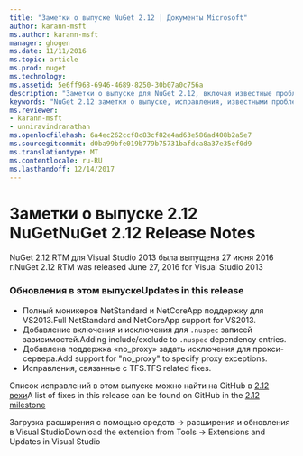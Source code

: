 ```yaml
---
title: "Заметки о выпуске NuGet 2.12 | Документы Microsoft"
author: karann-msft
ms.author: karann-msft
manager: ghogen
ms.date: 11/11/2016
ms.topic: article
ms.prod: nuget
ms.technology: 
ms.assetid: 5e6ff968-6946-4689-8250-30b07a0c756a
description: "Заметки о выпуске для NuGet 2.12, включая известные проблемы, исправленные ошибки, добавленные функции и DCR."
keywords: "NuGet 2.12 заметки о выпуске, исправления, известными проблемами, добавлены функции, DCR"
ms.reviewer:
- karann-msft
- unniravindranathan
ms.openlocfilehash: 6a4ec262ccf8c83cf82e4ad63e586ad408b2a5e7
ms.sourcegitcommit: d0ba99bfe019b779b75731bafdca8a37e35ef0d9
ms.translationtype: MT
ms.contentlocale: ru-RU
ms.lasthandoff: 12/14/2017
---
```

# <a name="nuget-212-release-notes"></a><span data-ttu-id="b5d23-104">Заметки о выпуске 2.12 NuGet</span><span class="sxs-lookup"><span data-stu-id="b5d23-104">NuGet 2.12 Release Notes</span></span>

<span data-ttu-id="b5d23-105">NuGet 2.12 RTM для Visual Studio 2013 была выпущена 27 июня 2016 г.</span><span class="sxs-lookup"><span data-stu-id="b5d23-105">NuGet 2.12 RTM was released June 27, 2016 for Visual Studio 2013</span></span>

### <a name="updates-in-this-release"></a><span data-ttu-id="b5d23-106">Обновления в этом выпуске</span><span class="sxs-lookup"><span data-stu-id="b5d23-106">Updates in this release</span></span>

* <span data-ttu-id="b5d23-107">Полный моникеров NetStandard и NetCoreApp поддержку для VS2013.</span><span class="sxs-lookup"><span data-stu-id="b5d23-107">Full NetStandard  and NetCoreApp support for VS2013.</span></span>
* <span data-ttu-id="b5d23-108">Добавление включения и исключения для `.nuspec` записей зависимостей.</span><span class="sxs-lookup"><span data-stu-id="b5d23-108">Adding include/exclude to `.nuspec` dependency entries.</span></span>
* <span data-ttu-id="b5d23-109">Добавлена поддержка «no_proxy» задать исключения для прокси-сервера.</span><span class="sxs-lookup"><span data-stu-id="b5d23-109">Add support for "no_proxy" to specify proxy exceptions.</span></span>
* <span data-ttu-id="b5d23-110">Исправления, связанные с TFS.</span><span class="sxs-lookup"><span data-stu-id="b5d23-110">TFS related fixes.</span></span>

<span data-ttu-id="b5d23-111">Список исправлений в этом выпуске можно найти на GitHub в [2.12 вехи](https://github.com/NuGet/Home/issues?q=milestone%3A2.12+is%3Aclosed)</span><span class="sxs-lookup"><span data-stu-id="b5d23-111">A list of fixes in this release can be found on GitHub in the [2.12 milestone](https://github.com/NuGet/Home/issues?q=milestone%3A2.12+is%3Aclosed)</span></span>

<span data-ttu-id="b5d23-112">Загрузка расширения с помощью средств -> расширения и обновления в Visual Studio</span><span class="sxs-lookup"><span data-stu-id="b5d23-112">Download the extension from Tools -> Extensions and Updates in Visual Studio</span></span>
